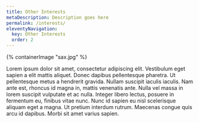 ```yaml
---
title: Other Interests
metaDescription: Description goes here
permalink: /interests/
eleventyNavigation:
  key: Other Interests
  order: 2
---
```


<section class="section">
    {% containerImage "sax.jpg" %}
    <article class="content">

Lorem ipsum dolor sit amet, consectetur adipiscing elit. Vestibulum eget sapien a elit mattis aliquet. Donec dapibus pellentesque pharetra. Ut pellentesque metus a hendrerit gravida. Nullam suscipit iaculis iaculis. Nam ante est, rhoncus id magna in, mattis venenatis ante. Nulla vel massa in lorem suscipit vulputate et ac nulla. Integer libero lectus, posuere in fermentum eu, finibus vitae nunc. Nunc id sapien eu nisl scelerisque aliquam eget a magna. Ut pretium interdum rutrum. Maecenas congue quis arcu id dapibus. Morbi sit amet varius sapien.

